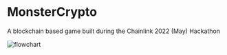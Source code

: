 # MonsterCrypto

A blockchain based game built during the Chainlink 2022 (May) Hackathon

![flowchart](https://i.ibb.co/GRjbgrL/Screen-Shot-2022-05-12-at-10-44-39-PM.png")